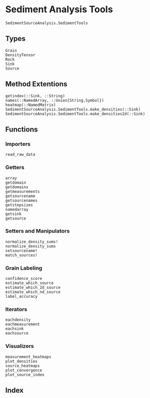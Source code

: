 # Sediment Analysis Tools
```@docs
SedimentSourceAnalysis.SedimentTools
```

## Types
```@docs
Grain
DensityTensor
Rock
Sink
Source
```

## Method Extentions
```@docs
getindex(::Sink, ::String)
names(::NamedArray, ::Union{String,Symbol})
heatmap(::NamedMatrix)
SedimentSourceAnalysis.SedimentTools.make_densities(::Sink)
SedimentSourceAnalysis.SedimentTools.make_densities2d(::Sink)
```

## Functions

### Importers
```@docs
read_raw_data
```

### Getters
```@docs
array
getdomain
getdomains
getmeasurements
getsourcename
getsourcenames
getstepsizes
namedarray
getsink
getsource
```

### Setters and Manipulators
```@docs
normalize_density_sums!
normalize_density_sums
setsourcename!
match_sources!
```

### Grain Labeling
```@docs
confidence_score
estimate_which_source
estimate_which_2d_source
estimate_which_nd_source
label_accuracy
```

### Iterators
```@docs
eachdensity
eachmeasurement
eachsink
eachsource
```

### Visualizers
```@docs
measurement_heatmaps
plot_densities
source_heatmaps
plot_convergence
plot_source_index
```

## Index

```@index
```
